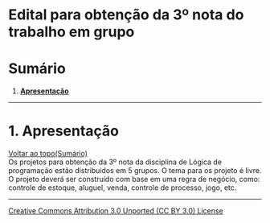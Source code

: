 # Edital para obtenção da 3º nota do trabalho em grupo
# Sumário

1. **[Apresentação](#1-apresentação)**    

---

# 1. Apresentação
[Voltar ao topo(Sumário)](#sumário)  
Os projetos para obtenção da 3º nota da disciplina de Lógica de programação estão distribuidos em 5 grupos. O tema para os projeto é livre. O projeto deverá ser construído com base em uma regra de negócio, como: controle de estoque, aluguel, venda, controle de processo, jogo, etc.



---

[Creative Commons Attribution 3.0 Unported (CC BY 3.0) License](http://creativecommons.org/licenses/by/3.0/)
